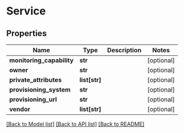 # Service

## Properties
Name | Type | Description | Notes
------------ | ------------- | ------------- | -------------
**monitoring_capability** | **str** |  | [optional] 
**owner** | **str** |  | [optional] 
**private_attributes** | **list[str]** |  | [optional] 
**provisioning_system** | **str** |  | [optional] 
**provisioning_url** | **str** |  | [optional] 
**vendor** | **list[str]** |  | [optional] 

[[Back to Model list]](../README.md#documentation-for-models) [[Back to API list]](../README.md#documentation-for-api-endpoints) [[Back to README]](../README.md)

